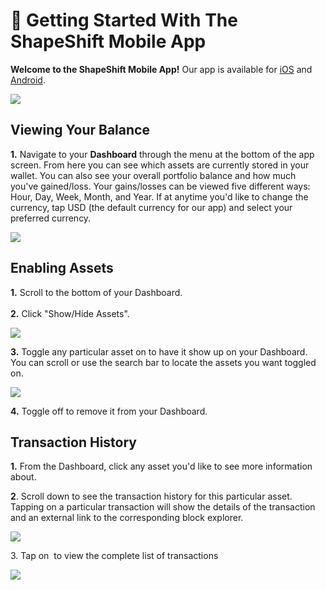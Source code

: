# 📳 Getting Started With The ShapeShift Mobile App

**Welcome to the ShapeShift Mobile App!** Our app is available for [iOS](https://apps.apple.com/us/app/shapeshift-crypto-converter/id996569075) and [Android](https://play.google.com/store/apps/details?id=com.shapeshift.droid\_shapeshift).

![](<../../.gitbook/assets/Screen Shot 2022-07-02 at 7.57.30 AM.png>)

## Viewing Your Balance

**1.** Navigate to your **Dashboard** through the menu at the bottom of the app screen. From here you can see which assets are currently stored in your wallet. You can also see your overall portfolio balance and how much you've gained/loss. Your gains/losses can be viewed five different ways: Hour, Day, Week, Month, and Year. If at anytime you'd like to change the currency, tap USD (the default currency for our app) and select your preferred currency.

![](<../../.gitbook/assets/image (56).png>)

## Enabling Assets

**1.** Scroll to the bottom of your Dashboard.\
\
**2.** Click "Show/Hide Assets".

![](<../../.gitbook/assets/image (53).png>)

**3.** Toggle any particular asset on to have it show up on your Dashboard. You can scroll or use the search bar to locate the assets you want toggled on.

![](https://shapeshift.zendesk.com/hc/article\_attachments/360093326312/Screen\_Shot\_2021-04-22\_at\_10.42.37\_AM.png)

**4.** Toggle off to remove it from your Dashboard.

## Transaction History

**1.** From the Dashboard, click any asset you'd like to see more information about.

**2**. Scroll down to see the transaction history for this particular asset. Tapping on a particular transaction will show the details of the transaction and an external link to the corresponding block explorer.

![](<../../.gitbook/assets/image (238).png>)

3\. Tap on <img src="../../.gitbook/assets/Screen Shot 2022-07-02 at 8.05.23 AM.png" alt="" data-size="line"> to view the complete list of transactions

![](<../../.gitbook/assets/image (49).png>)
